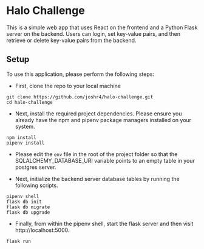 # Halo Challenge

This is a simple web app that uses React on the frontend and a Python Flask server on the backend. Users can login, set key-value pairs, and then retrieve or delete key-value pairs from the backend.

## Setup

To use this application, please perform the following steps:

* First, clone the repo to your local machine
```
git clone https://github.com/joshr4/halo-challenge.git
cd halo-challenge
```

* Next, install the required project dependencies. Please ensure you already have the npm and pipenv package managers installed on your system.
```
npm install
pipenv install
```
* Please edit the `env` file in the root of the project folder so that the SQLALCHEMY_DATABASE_URI variable points to an empty table in your postgres server.

* Next, initialize the backend server database tables by running the following scripts.
```
pipenv shell
flask db init
flask db migrate
flask db upgrade
```
* Finally, from within the pipenv shell, start the flask server and then visit http://localhost:5000.
```
flask run
```
